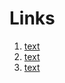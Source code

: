 # Links

1. [text](https://10times.com/egypt)
2. [text](https://www.songkick.com/metro-areas/28678-egypt-cairo)
3. [text](https://www.eventbrite.com/)